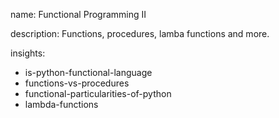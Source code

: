 name: Functional Programming II

description: Functions, procedures, lamba functions and more.

insights:
  - is-python-functional-language
  - functions-vs-procedures
  - functional-particularities-of-python
  - lambda-functions
